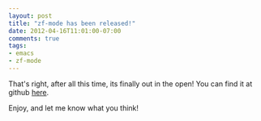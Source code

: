```yaml
---
layout: post
title: "zf-mode has been released!"
date: 2012-04-16T11:01:00-07:00
comments: true
tags:
- emacs
- zf-mode
---
```

That's right, after all this time, its finally out in the open! You can find it at github [here](https://github.com/echosa/zf-mode).

Enjoy, and let me know what you think!
